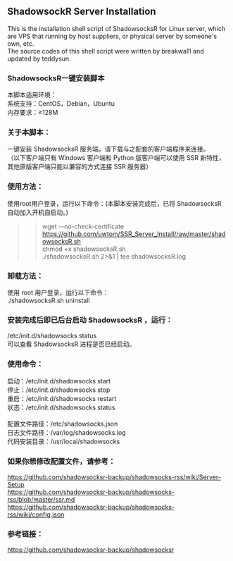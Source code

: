 ## ShadowsockR Server Installation
This is the installation shell script of ShadowsocksR for Linux server, which are VPS that running by host suppliers, or physical server by someone's own, etc. <br>
The source codes of this shell script were written by breakwa11 and updated by teddysun.

### ShadowsocksR一键安装脚本
本脚本适用环境：<br>
系统支持：CentOS，Debian，Ubuntu <br>
内存要求：≥128M

### 关于本脚本：
一键安装 ShadowsocksR 服务端。请下载与之配套的客户端程序来连接。<br>
（以下客户端只有 Windows 客户端和 Python 版客户端可以使用 SSR 新特性，其他原版客户端只能以兼容的方式连接 SSR 服务器）

### 使用方法：
使用root用户登录，运行以下命令：(本脚本安装完成后，已将 ShadowsocksR 自动加入开机自启动。)
<br>
>>wget --no-check-certificate https://github.com/uwtom/SSR_Server_Install/raw/master/shadowsocksR.sh <br>
>>chmod +x shadowsocksR.sh <br>
>>./shadowsocksR.sh 2>&1 | tee shadowsocksR.log

### 卸载方法：
使用 root 用户登录，运行以下命令：<br>
./shadowsocksR.sh uninstall

### 安装完成后即已后台启动 ShadowsocksR ，运行：
/etc/init.d/shadowsocks status <br>
可以查看 ShadowsocksR 进程是否已经启动。

### 使用命令：
启动：/etc/init.d/shadowsocks start <br>
停止：/etc/init.d/shadowsocks stop <br>
重启：/etc/init.d/shadowsocks restart <br>
状态：/etc/init.d/shadowsocks status <br><br>
配置文件路径：/etc/shadowsocks.json <br>
日志文件路径：/var/log/shadowsocks.log <br>
代码安装目录：/usr/local/shadowsocks

### 如果你想修改配置文件，请参考：
https://github.com/shadowsocksr-backup/shadowsocks-rss/wiki/Server-Setup <br>
https://github.com/shadowsocksr-backup/shadowsocks-rss/blob/master/ssr.md <br>
https://github.com/shadowsocksr-backup/shadowsocks-rss/wiki/config.json

### 参考链接：
https://github.com/shadowsocksr-backup/shadowsocksr

